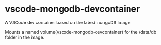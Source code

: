 # vscode-mongodb-devcontainer

A VSCode dev container based on the latest mongoDB image

Mounts a named volume(vscode-mongodb-devcontainer) for the /data/db folder in the image.
